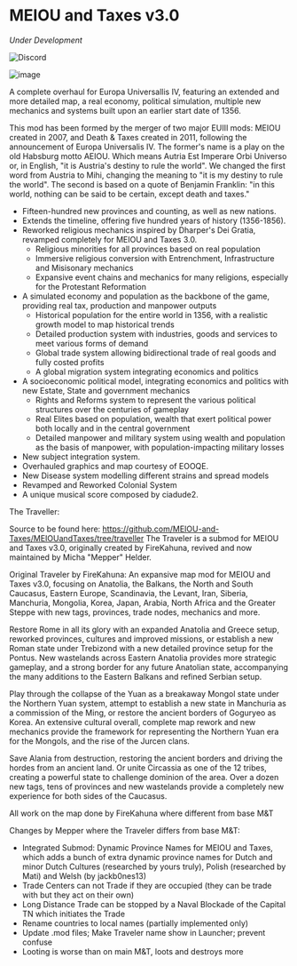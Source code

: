 # MEIOU and Taxes v3.0
*Under Development*

<img alt="Discord" src="https://img.shields.io/discord/361227452795715584?label=discord&style=flat-square">

![image](https://user-images.githubusercontent.com/849166/226088284-248b627d-fc82-4edc-b0a4-919952d68455.png)

A complete overhaul for Europa Universallis IV, featuring an extended and more detailed map, a real economy, political simulation, multiple new mechanics and systems built upon an earlier start date of 1356.

This mod has been formed by the merger of two major EUIII mods: MEIOU created in 2007, and Death & Taxes created in 2011, following the announcement of Europa Universalis IV. The former's name is a play on the old Habsburg motto AEIOU. Which means Autria Est Imperare Orbi Universo or, in English, "it is Austria's destiny to rule the world". We changed the first word from Austria to Mihi, changing the meaning to "it is my destiny to rule the world". The second is based on a quote of Benjamin Franklin: "in this world, nothing can be said to be certain, except death and taxes."

- Fifteen-hundred new provinces and counting, as well as new nations.
- Extends the timeline, offering five hundred years of history (1356-1856).
- Reworked religious mechanics inspired by Dharper's Dei Gratia, revamped completely for MEIOU and Taxes 3.0.
    - Religious minorities for all provinces based on real population
    - Immersive religious conversion with Entrenchment, Infrastructure and Misisonary mechanics
    - Expansive event chains and mechanics for many religions, especially for the Protestant Reformation
- A simulated economy and population as the backbone of the game, providing real tax, production and manpower outputs
    - Historical population for the entire world in 1356, with a realistic growth model to map historical trends
    - Detailed production system with industries, goods and services to meet various forms of demand
    - Global trade system allowing bidirectional trade of real goods and fully costed profits
    - A global migration system integrating economics and politics
- A socioeconomic political model, integrating economics and politics with new Estate, State and government mechanics
    - Rights and Reforms system to represent the various political structures over the centuries of gameplay
    - Real Elites based on population, wealth that exert political power both locally and in the central government
    - Detailed manpower and military system using wealth and population as the basis of manpower, with population-impacting military losses
- New subject integration system.
- Overhauled graphics and map courtesy of EOOQE.
- New Disease system modelling different strains and spread models
- Revamped and Reworked Colonial System
- A unique musical score composed by ciadude2.


The Traveller: 

Source to be found here: https://github.com/MEIOU-and-Taxes/MEIOUandTaxes/tree/traveller
The Traveler is a submod for MEIOU and Taxes v3.0, originally created by FireKahuna, revived and now maintained by Micha "Mepper" Helder. 

Original Traveler by FireKahuna:
An expansive map mod for MEIOU and Taxes v3.0, focusing on Anatolia, the Balkans, the North and South Caucasus, Eastern Europe, Scandinavia, the Levant, Iran, Siberia, Manchuria, Mongolia, Korea, Japan, Arabia, North Africa and the Greater Steppe with new tags, provinces, trade nodes, mechanics and more.

Restore Rome in all its glory with an expanded Anatolia and Greece setup, reworked provinces, cultures and improved missions, or establish a new Roman state under Trebizond with a new detailed province setup for the Pontus. New wastelands across Eastern Anatolia provides more strategic gameplay, and a strong border for any future Anatolian state, accompanying the many additions to the Eastern Balkans and refined Serbian setup.

Play through the collapse of the Yuan as a breakaway Mongol state under the Northern Yuan system, attempt to establish a new state in Manchuria as a commission of the Ming, or restore the ancient borders of Goguryeo as Korea. An extensive cultural overall, complete map rework and new mechanics provide the framework for representing the Northern Yuan era for the Mongols, and the rise of the Jurcen clans.

Save Alania from destruction, restoring the ancient borders and driving the hordes from an ancient land. Or unite Circassia as one of the 12 tribes, creating a powerful state to challenge dominion of the area. Over a dozen new tags, tens of provinces and new wastelands provide a completely new experience for both sides of the Caucasus.

All work on the map done by FireKahuna where different from base M&T

Changes by Mepper where the Traveler differs from base M&T: 

- Integrated Submod: Dynamic Province Names for MEIOU and Taxes, which adds a bunch of extra dynamic province names for Dutch and minor Dutch Cultures (researched by yours truly), Polish (researched by Mati) and Welsh (by jackb0nes13)
- Trade Centers can not Trade if they are occupied (they can be trade with but they act on their own)
- Long Distance Trade can be stopped by a Naval Blockade of the Capital TN which initiates the Trade
- Rename countries to local names (partially implemented only)
- Update .mod files; Make Traveler name show in Launcher; prevent confuse
- Looting is worse than on main M&T, loots and destroys more